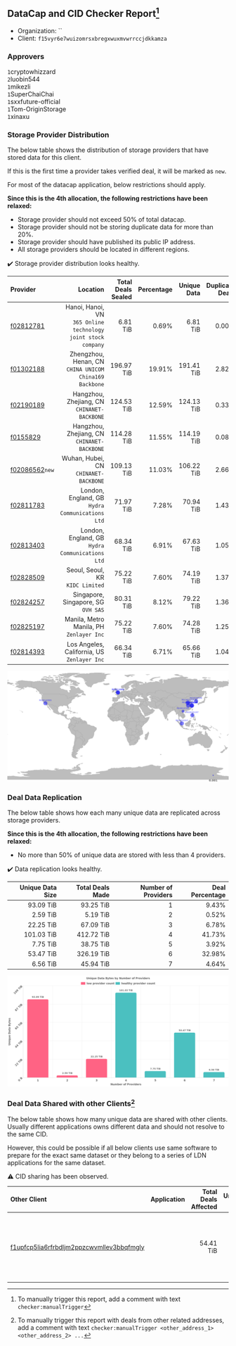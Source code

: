 ## DataCap and CID Checker Report[^1]
 - Organization: ``
 - Client: `f15vyr6e7wuizomrsxbregxwuxmvwrrccjdkkamza`
### Approvers
`1`cryptowhizzard<br/>`2`luobin544<br/>`1`mikezli<br/>`1`SuperChaiChai<br/>`1`sxxfuture-official<br/>`1`Tom-OriginStorage<br/>`1`xinaxu


### Storage Provider Distribution
The below table shows the distribution of storage providers that have stored data for this client.

If this is the first time a provider takes verified deal, it will be marked as `new`.

For most of the datacap application, below restrictions should apply.

**Since this is the 4th allocation, the following restrictions have been relaxed:**
 - Storage provider should not exceed 50% of total datacap.
 - Storage provider should not be storing duplicate data for more than 20%.
 - Storage provider should have published its public IP address.
 - All storage providers should be located in different regions.

✔️ Storage provider distribution looks healthy.

| Provider                                                    |                                                         Location | Total Deals Sealed | Percentage | Unique Data | Duplicate Deals |
| :---------------------------------------------------------- | ---------------------------------------------------------------: | -----------------: | ---------: | ----------: | --------------: |
| [f02812781](https://filfox.info/en/address/f02812781)       | Hanoi, Hanoi, VN<br/>`365 Online technology joint stock company` |           6.81 TiB |      0.69% |    6.81 TiB |           0.00% |
| [f01302188](https://filfox.info/en/address/f01302188)       |        Zhengzhou, Henan, CN<br/>`CHINA UNICOM China169 Backbone` |         196.97 TiB |     19.91% |  191.41 TiB |           2.82% |
| [f02190189](https://filfox.info/en/address/f02190189)       |                   Hangzhou, Zhejiang, CN<br/>`CHINANET-BACKBONE` |         124.53 TiB |     12.59% |  124.13 TiB |           0.33% |
| [f0155829](https://filfox.info/en/address/f0155829)         |                   Hangzhou, Zhejiang, CN<br/>`CHINANET-BACKBONE` |         114.28 TiB |     11.55% |  114.19 TiB |           0.08% |
| [f02086562](https://filfox.info/en/address/f02086562)`new`  |                         Wuhan, Hubei, CN<br/>`CHINANET-BACKBONE` |         109.13 TiB |     11.03% |  106.22 TiB |           2.66% |
| [f02811783](https://filfox.info/en/address/f02811783)       |               London, England, GB<br/>`Hydra Communications Ltd` |          71.97 TiB |      7.28% |   70.94 TiB |           1.43% |
| [f02813403](https://filfox.info/en/address/f02813403)       |               London, England, GB<br/>`Hydra Communications Ltd` |          68.34 TiB |      6.91% |   67.63 TiB |           1.05% |
| [f02828509](https://filfox.info/en/address/f02828509)       |                              Seoul, Seoul, KR<br/>`KIDC Limited` |          75.22 TiB |      7.60% |   74.19 TiB |           1.37% |
| [f02824257](https://filfox.info/en/address/f02824257)       |                           Singapore, Singapore, SG<br/>`OVH SAS` |          80.31 TiB |      8.12% |   79.22 TiB |           1.36% |
| [f02825197](https://filfox.info/en/address/f02825197)       |                      Manila, Metro Manila, PH<br/>`Zenlayer Inc` |          75.22 TiB |      7.60% |   74.28 TiB |           1.25% |
| [f02814393](https://filfox.info/en/address/f02814393)       |                   Los Angeles, California, US<br/>`Zenlayer Inc` |          66.34 TiB |      6.71% |   65.66 TiB |           1.04% |

<img src="https://raw.githubusercontent.com/data-preservation-programs/filplus-checker-assets/main/filecoin-project/filecoin-plus-large-datasets/issues/1346/1699512626488.png"/>

### Deal Data Replication
The below table shows how each many unique data are replicated across storage providers.


**Since this is the 4th allocation, the following restrictions have been relaxed:**
- No more than 50% of unique data are stored with less than 4 providers.

✔️ Data replication looks healthy.

| Unique Data Size | Total Deals Made | Number of Providers | Deal Percentage |
| ---------------: | ---------------: | ------------------: | --------------: |
|        93.09 TiB |        93.25 TiB |                   1 |           9.43% |
|         2.59 TiB |         5.19 TiB |                   2 |           0.52% |
|        22.25 TiB |        67.09 TiB |                   3 |           6.78% |
|       101.03 TiB |       412.72 TiB |                   4 |          41.73% |
|         7.75 TiB |        38.75 TiB |                   5 |           3.92% |
|        53.47 TiB |       326.19 TiB |                   6 |          32.98% |
|         6.56 TiB |        45.94 TiB |                   7 |           4.64% |

<img src="https://raw.githubusercontent.com/data-preservation-programs/filplus-checker-assets/main/filecoin-project/filecoin-plus-large-datasets/issues/1346/1699512627172.png"/>

### Deal Data Shared with other Clients[^3]
The below table shows how many unique data are shared with other clients.
Usually different applications owns different data and should not resolve to the same CID.

However, this could be possible if all below clients use same software to prepare for the exact same dataset or they belong to a series of LDN applications for the same dataset.

⚠️ CID sharing has been observed.

| Other Client                                                                                                          | Application                                                                      | Total Deals Affected | Unique CIDs | Approvers                                                                                                                                 |
| :-------------------------------------------------------------------------------------------------------------------- | :------------------------------------------------------------------------------- | -------------------: | ----------: | :---------------------------------------------------------------------------------------------------------------------------------------- |
| [f1upfcp5lia6rfrbdljm2ppzcwvmllev3bbqfmgly](https://filfox.info/en/address/f1upfcp5lia6rfrbdljm2ppzcwvmllev3bbqfmgly) | [](https://github.com/filecoin-project/filecoin-plus-large-datasets/issues/1366) |            54.41 TiB |         263 | `1`1ane-1<br/>`1`BDE-io<br/>`1`cryptowhizzard<br/>`2`luobin544<br/>`1`psh0691<br/>`2`SuperChaiChai<br/>`2`Tom-OriginStorage<br/>`2`xinaxu |

[^1]: To manually trigger this report, add a comment with text `checker:manualTrigger`

[^2]: Deals from those addresses are combined into this report as they are specified with `checker:manualTrigger`

[^3]: To manually trigger this report with deals from other related addresses, add a comment with text `checker:manualTrigger <other_address_1> <other_address_2> ...`
